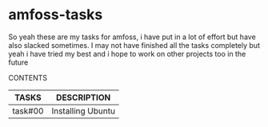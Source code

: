 # amfoss-tasks
So yeah these are my tasks for amfoss, i have put in a lot of effort but have also slacked sometimes. I may not have finished all the tasks completely but yeah i have tried my best and i hope to work on other projects too in the future

CONTENTS

|TASKS|DESCRIPTION|
|-----|-----------|
|task#00|Installing Ubuntu|
